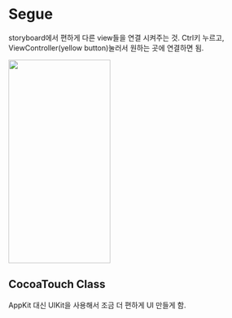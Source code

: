 # Segue

storyboard에서 편하게 다른 view들을 연결 시켜주는 것.
Ctrl키 누르고, ViewController(yellow button)눌러서 원하는 곳에 연결하면 됨.

<img src="https://user-images.githubusercontent.com/84604563/130148062-bc661e36-26a4-45d4-b379-566877f4e87f.png" width="200" height="400"/>



## CocoaTouch Class
AppKit 대신 UIKit을 사용해서 조금 더 편하게 UI 만들게 함.



